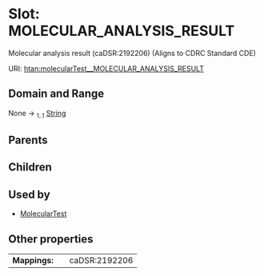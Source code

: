 
# Slot: MOLECULAR_ANALYSIS_RESULT

Molecular analysis result (caDSR:2192206) (Aligns to CDRC Standard CDE)

URI: [htan:molecularTest__MOLECULAR_ANALYSIS_RESULT](https://w3id.org/htan/molecularTest__MOLECULAR_ANALYSIS_RESULT)


## Domain and Range

None &#8594;  <sub>1..1</sub> [String](types/String.md)

## Parents


## Children


## Used by

 * [MolecularTest](MolecularTest.md)

## Other properties

|  |  |  |
| --- | --- | --- |
| **Mappings:** | | caDSR:2192206 |
